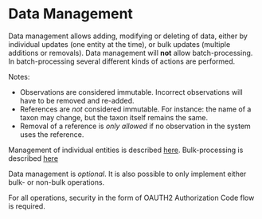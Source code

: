 # Data Management

Data management allows adding, modifying or deleting of data, either by individual updates (one entity at the time), or bulk updates (multiple additions or removals).
Data management will **not** allow batch-processing. In batch-processing several different kinds of actions are performed.

Notes:

- Observations are considered immutable. Incorrect observations will have to be removed and re-added.
- References are *not* considered immutable. For instance: the name of a taxon may change, but the taxon itself remains the same.
- Removal of a reference is *only allowed* if no observation in the system uses the reference.

Management of individual entities is described [here](data-management-individual.md).
Bulk-processing is described [here](data-management-bulk.md)

Data management is *optional*. It is also possible to only implement either bulk- or non-bulk operations.

For all operations, security in the form of OAUTH2 Authorization Code flow is required.
